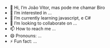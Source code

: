 - 👋 Hi, I’m João Vitor, mas pode me chamar Biro
- 👀 I’m interested in ...
- 🌱 I’m currently learning javascript, e C#
- 💞️ I’m looking to collaborate on ...
- 📫 How to reach me ...
- 😄 Pronouns: ...
- ⚡ Fun fact: ...

<!---
joaovitordeaguiargois/joaovitordeaguiargois is a ✨ special ✨ repository because its `README.md` (this file) appears on your GitHub profile.
You can click the Preview link to take a look at your changes.
--->
